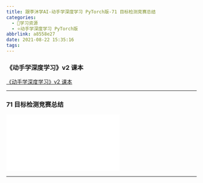 ```yaml
---
title: 跟李沐学AI-动手学深度学习 PyTorch版-71 目标检测竞赛总结
categories:
  - 🌙学习资源
  - ⭐动手学深度学习 PyTorch版
abbrlink: a8558e27
date: 2021-08-22 15:35:16
tags:
---
```


### 《动手学深度学习》v2 课本

[《动手学深度学习》v2 课本](http://zh.d2l.ai/)

***

### 71 目标检测竞赛总结

<iframe src="//player.bilibili.com/player.html?aid=632558188&bvid=BV13b4y1m7y8&cid=394176568&page=1" scrolling="no" border="0" frameborder="no" framespacing="0" allowfullscreen="true"> </iframe>

<!--more-->

***
